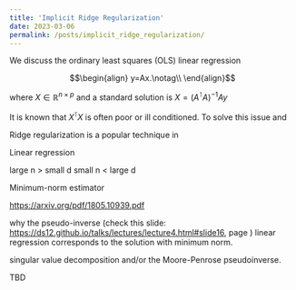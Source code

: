 ```yaml
---
title: 'Implicit Ridge Regularization'
date: 2023-03-06
permalink: /posts/implicit_ridge_regularization/
---
```



We discuss the ordinary least squares (OLS) linear regression

$$\begin{align}
  y=Ax.\notag\\
\end{align}$$

where $X\in \mathbb{R}^{n\times p}$ and a standard solution is $X=(A^\intercal A)^{-1} Ay$

It is known that $X^\intercal X$ is often poor or ill conditioned. To solve this issue and 


Ridge regularization is a popular technique in 

Linear regression

large n > small d
small n < large d

Minimum-norm estimator 

https://arxiv.org/pdf/1805.10939.pdf

why the pseudo-inverse (check this slide: https://ds12.github.io/talks/lectures/lecture4.html#slide16, page ) linear regression corresponds to the solution with minimum norm.


singular value decomposition and/or the Moore-Penrose pseudoinverse.


TBD

